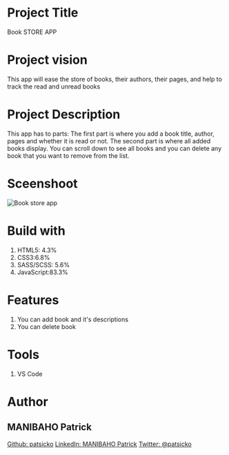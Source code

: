 # Project Title
Book STORE APP
# Project vision
This app will ease the store of books, their authors, their pages, and help to track the read and unread books
# Project Description
This app has to parts: The first part is where you add a book title, author, pages and whether it is read or not.
The second part is where all added books display. You can scroll down to see all books and you can delete any book that you want to remove from the list.
# Sceenshoot

![Book store app](https://user-images.githubusercontent.com/63926982/172262511-b19eefd4-4e80-480e-954f-d89fbeff5d85.png)

# Build with
1. HTML5: 4.3%
2. CSS3:6.8%
3. SASS/SCSS: 5.6%
4. JavaScript:83.3%

# Features
1. You can add book and it's descriptions
2. You can delete book

# Tools
1. VS Code
# Author
## MANIBAHO Patrick
[Github: patsicko](https://github.com/patsicko)
[LinkedIn: MANIBAHO Patrick](https://www.linkedin.com/in/manibaho-patrick-a7851a124/)
[Twitter: @patsicko](https://twitter.com/patsicko)
